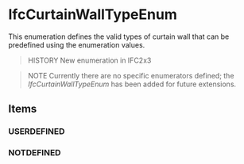 # IfcCurtainWallTypeEnum

This enumeration defines the valid types of curtain wall that can be predefined using the enumeration values.
<!-- end of short definition -->

> HISTORY New enumeration in IFC2x3

> NOTE  Currently there are no specific enumerators defined; the _IfcCurtainWallTypeEnum_ has been added for future extensions.

## Items

### USERDEFINED


### NOTDEFINED

